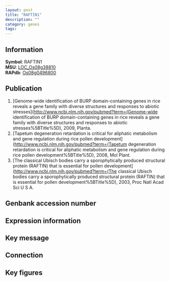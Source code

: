 ```yaml
---
layout: post
title: "RAFTIN1"
description: ""
category: genes
tags: 
---
```


## Information
__Symbol__: RAFTIN1  
__MSU__: [LOC_Os08g38810](http://rice.plantbiology.msu.edu/cgi-bin/ORF_infopage.cgi?orf=LOC_Os08g38810)  
__RAPdb__: [Os08g0496800](http://rapdb.dna.affrc.go.jp/viewer/gbrowse_details/irgsp1?name=Os08g0496800)  

## Publication
1. [Genome-wide identification of BURP domain-containing genes in rice reveals a gene family with diverse structures and responses to abiotic stresses](http://www.ncbi.nlm.nih.gov/pubmed?term=(Genome-wide identification of BURP domain-containing genes in rice reveals a gene family with diverse structures and responses to abiotic stresses%5BTitle%5D), 2009, Planta.
2. [Tapetum degeneration retardation is critical for aliphatic metabolism and gene regulation during rice pollen development](http://www.ncbi.nlm.nih.gov/pubmed?term=(Tapetum degeneration retardation is critical for aliphatic metabolism and gene regulation during rice pollen development%5BTitle%5D), 2008, Mol Plant.
3. [The classical Ubisch bodies carry a sporophytically produced structural protein (RAFTIN) that is essential for pollen development](http://www.ncbi.nlm.nih.gov/pubmed?term=(The classical Ubisch bodies carry a sporophytically produced structural protein (RAFTIN) that is essential for pollen development%5BTitle%5D), 2003, Proc Natl Acad Sci U S A.

## Genbank accession number

## Expression information

## Key message

## Connection

## Key figures


